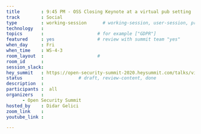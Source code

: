 ```yaml
---
title        : 9:45 PM - OSS Closing Keynote at a virtual pub setting
track        : Social
type         : working-session      # working-session, user-session, product-session
technology   :
topics       :                    # for example ["GDPR"]
featured     : yes                # review with summit team "yes"
when_day     : Fri
when_time    : WS-4-3
room_layout  :                    #
room_id      :
session_slack: 
hey_summit   : https://open-security-summit-2020.heysummit.com/talks/virtual-pub/
status       :             # draft, review-content, done
description  :
participants :  all
organizers   : 
      - Open Security Summit
hosted_by    : Didar Gelici
zoom_link    :
youtube_link : 

---
```

